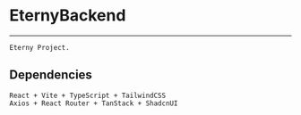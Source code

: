 # EternyBackend
---
```
Eterny Project.
```

## Dependencies
```
React + Vite + TypeScript + TailwindCSS
Axios + React Router + TanStack + ShadcnUI
```
